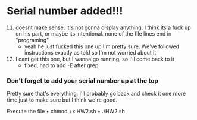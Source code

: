 # Serial number added!!!
11. doesnt make sense, it's not gonna display anything. I think its a fuck up on his part, or maybe its intentional. none of the file lines end in "programing" 
     - yeah he just fucked this one up I'm pretty sure. We've followed instructions exactly as told so I'm not worried about it
14. I cant get this one, but I wanna go running, so I'll come back to it
     - fixed, had to add -E after grep

### Don't forget to add your serial number up at the top
Pretty sure that's everything. I'll probably go back and check it one more time just to make sure but I think we're good.

Execute the file
• chmod +x HW2.sh
• ./HW2.sh
